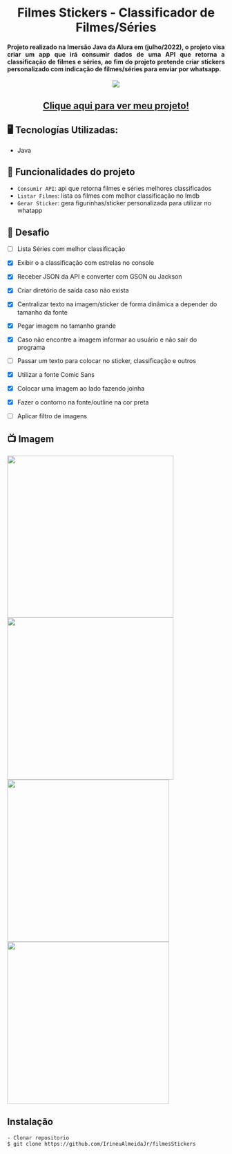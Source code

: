 <h1 align="center">Filmes Stickers - Classificador de Filmes/Séries</h1>
<h4 align="justify">Projeto realizado na Imersão Java da Alura em (julho/2022), o projeto visa criar um app que irá consumir dados de uma API que retorna a classificação de filmes e séries, ao fim do projeto pretende criar stickers personalizado com indicação de filmes/séries para enviar por whatsapp. </h4>

<p align="center">
<img src="http://img.shields.io/static/v1?label=STATUS&message=EM%20DESENVOLVIMENTO&color=GREEN&style=for-the-badge"/>
</p>

<h2 align="center"><a href="">Clique aqui para ver meu projeto!</a></h2>

## 🖥️ Tecnologías Utilizadas:

- Java </br>

## :hammer: Funcionalidades do projeto

- `Consumir API`: api que retorna filmes e séries melhores classificados
- `Listar Filmes`: lista os filmes com melhor classificação no Imdb
- `Gerar Sticker`: gera figurinhas/sticker personalizada para utilizar no whatapp


## 🎯 Desafio
- [ ] Lista Séries com melhor classificação
- [x] Exibir o a classificação com estrelas no console
- [x] Receber JSON da API e converter com GSON ou Jackson
- [x] Criar diretório de saída caso não exista
- [x] Centralizar texto na imagem/sticker de forma dinâmica a depender do tamanho da fonte
- [x] Pegar imagem no tamanho grande
- [x] Caso não encontre a imagem informar ao usuário e não sair do programa
- [ ] Passar um texto para colocar no sticker, classificação e outros
- [x] Utilizar a fonte Comic Sans
- [x] Colocar uma imagem ao lado fazendo joinha
- [x] Fazer o contorno na fonte/outline na cor preta
- [ ] Aplicar filtro de imagens


## 📺 Imagem
<div>
  <img src="https://github.com/IrineuAlmeidaJr/filmesStickers/blob/master/sampleImg/javaAlura1.jpg?raw=true" width="385" height="375" />
  <img src="https://github.com/IrineuAlmeidaJr/filmesStickers/blob/master/sampleImg/javaAlura2.jpg?raw=true" width="385" height="375" />
</div>
<div>
  <img src="https://github.com/IrineuAlmeidaJr/filmesStickers/blob/master/sampleImg/javaAlura3.jpg?raw=true" width="375" />
  <img src="https://github.com/IrineuAlmeidaJr/filmesStickers/blob/master/sampleImg/javaAlura4.jpeg?raw=true" width="375" />
</div>
 
 
 
## Instalação

    - Clonar repositorio
    $ git clone https://github.com/IrineuAlmeidaJr/filmesStickers


